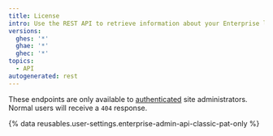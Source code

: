 ```yaml
---
title: License
intro: Use the REST API to retrieve information about your Enterprise license.
versions:
  ghes: '*'
  ghae: '*'
  ghec: '*'
topics:
  - API
autogenerated: rest
---
```


These endpoints are only available to [authenticated](/rest/overview/resources-in-the-rest-api#authentication) site administrators. Normal users will receive a `404` response.

{% data reusables.user-settings.enterprise-admin-api-classic-pat-only %}


<!-- Content after this section is automatically generated -->
